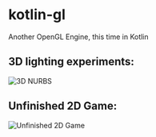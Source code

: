 # kotlin-gl
Another OpenGL Engine, this time in Kotlin

## 3D lighting experiments:

![3D NURBS](kotlingl1-2016 "3D NURBS")


## Unfinished 2D Game:

![Unfinished 2D Game](kotlingl2-2016 "Unfinished 2D Game")